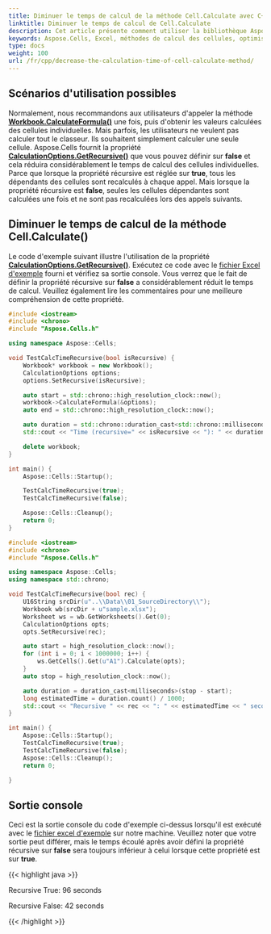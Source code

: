 ```yaml
---
title: Diminuer le temps de calcul de la méthode Cell.Calculate avec C++
linktitle: Diminuer le temps de calcul de Cell.Calculate
description: Cet article présente comment utiliser la bibliothèque Aspose.Cells pour réduire le temps de calcul de la méthode de calcul des cellules dans Microsoft Excel. En chargeant un fichier Excel existant ou en en créant un nouveau, nous pouvons utiliser les méthodes fournies par Aspose.Cells pour optimiser la méthode de calcul des cellules et améliorer ses performances. Finalement, nous enregistrons le fichier Excel modifié sur le disque.
keywords: Aspose.Cells, Excel, méthodes de calcul des cellules, optimisation, performances, réduction du temps de calcul
type: docs
weight: 100
url: /fr/cpp/decrease-the-calculation-time-of-cell-calculate-method/
---
```


## **Scénarios d'utilisation possibles**

Normalement, nous recommandons aux utilisateurs d'appeler la méthode [**Workbook.CalculateFormula()**](https://reference.aspose.com/cells/cpp/aspose.cells/workbook/calculateformula/) une fois, puis d'obtenir les valeurs calculées des cellules individuelles. Mais parfois, les utilisateurs ne veulent pas calculer tout le classeur. Ils souhaitent simplement calculer une seule cellule. Aspose.Cells fournit la propriété [**CalculationOptions.GetRecursive()**](https://reference.aspose.com/cells/cpp/aspose.cells/calculationoptions/getrecursive/) que vous pouvez définir sur **false** et cela réduira considérablement le temps de calcul des cellules individuelles. Parce que lorsque la propriété récursive est réglée sur **true**, tous les dépendants des cellules sont recalculés à chaque appel. Mais lorsque la propriété récursive est **false**, seules les cellules dépendantes sont calculées une fois et ne sont pas recalculées lors des appels suivants.

## **Diminuer le temps de calcul de la méthode Cell.Calculate()**

Le code d'exemple suivant illustre l'utilisation de la propriété [**CalculationOptions.GetRecursive()**](https://reference.aspose.com/cells/cpp/aspose.cells/calculationoptions/getrecursive/). Exécutez ce code avec le [fichier Excel d'exemple](5113710.xlsx) fourni et vérifiez sa sortie console. Vous verrez que le fait de définir la propriété récursive sur **false** a considérablement réduit le temps de calcul. Veuillez également lire les commentaires pour une meilleure compréhension de cette propriété.

```c++
#include <iostream>
#include <chrono>
#include "Aspose.Cells.h"

using namespace Aspose::Cells;

void TestCalcTimeRecursive(bool isRecursive) {
    Workbook* workbook = new Workbook();
    CalculationOptions options;
    options.SetRecursive(isRecursive);

    auto start = std::chrono::high_resolution_clock::now();
    workbook->CalculateFormula(&options);
    auto end = std::chrono::high_resolution_clock::now();

    auto duration = std::chrono::duration_cast<std::chrono::milliseconds>(end - start).count();
    std::cout << "Time (recursive=" << isRecursive << "): " << duration << " ms" << std::endl;

    delete workbook;
}

int main() {
    Aspose::Cells::Startup();

    TestCalcTimeRecursive(true);
    TestCalcTimeRecursive(false);

    Aspose::Cells::Cleanup();
    return 0;
}
```

```cpp
#include <iostream>
#include <chrono>
#include "Aspose.Cells.h"

using namespace Aspose::Cells;
using namespace std::chrono;

void TestCalcTimeRecursive(bool rec) {
    U16String srcDir(u"..\\Data\\01_SourceDirectory\\");
    Workbook wb(srcDir + u"sample.xlsx");
    Worksheet ws = wb.GetWorksheets().Get(0);
    CalculationOptions opts;
    opts.SetRecursive(rec);

    auto start = high_resolution_clock::now();
    for (int i = 0; i < 1000000; i++) {
        ws.GetCells().Get(u"A1").Calculate(opts);
    }
    auto stop = high_resolution_clock::now();

    auto duration = duration_cast<milliseconds>(stop - start);
    long estimatedTime = duration.count() / 1000;
    std::cout << "Recursive " << rec << ": " << estimatedTime << " seconds" << std::endl;
}

int main() {
    Aspose::Cells::Startup();
    TestCalcTimeRecursive(true);
    TestCalcTimeRecursive(false);
    Aspose::Cells::Cleanup();
    return 0;

}
```

## **Sortie console**

Ceci est la sortie console du code d'exemple ci-dessus lorsqu'il est exécuté avec le [fichier excel d'exemple](5113710.xlsx) sur notre machine. Veuillez noter que votre sortie peut différer, mais le temps écoulé après avoir défini la propriété récursive sur **false** sera toujours inférieur à celui lorsque cette propriété est sur **true**.

{{< highlight java >}}

Recursive True: 96 seconds

Recursive False: 42 seconds

{{< /highlight >}}
